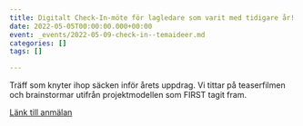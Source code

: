 ```yaml
---
title: Digitalt Check-In-möte för lagledare som varit med tidigare år!
date: 2022-05-05T00:00:00.000+00:00
event: _events/2022-05-09-check-in--temaideer.md
categories: []
tags: []

---
```

Träff som knyter ihop säcken inför årets uppdrag. Vi tittar på teaserfilmen och brainstormar utifrån projektmodellen som FIRST tagit fram.

[Länk till anmälan](https://docs.google.com/forms/d/e/1FAIpQLSd4pJHa1PMfGMJ23ZSJLdE9_vzCxcFA-ZtnBNtdpjCMHbw3mA/viewform?usp=sf_link)